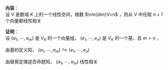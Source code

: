 **内容**：    
设 $V$ 是数域 $K$ 上的一个线性空间，维数 $\rm{dim}V=n$ ，则从 $V$ 中任取 $n+1$ 个向量都线性相关    
    
**证明**：    
设 $(\alpha_1,\cdots,\alpha_m)$ 是 $V_K$ 的一个向量组， $(e_1,\cdots,e_n)$ 是 $V_K$ 的一个基，且 $m>n$ ，    
    
由基的定义知， $(\alpha_1,\cdots,\alpha_m)\hookrightarrow(e_1,\cdots,e_n)$     
    
由替换定理逆否命题知， $(\alpha_1,\cdots,\alpha_m)$ 线性相关    
